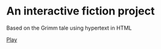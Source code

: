 # An interactive fiction project

Based on the Grimm tale using hypertext in HTML

[Play](introduction.html)
